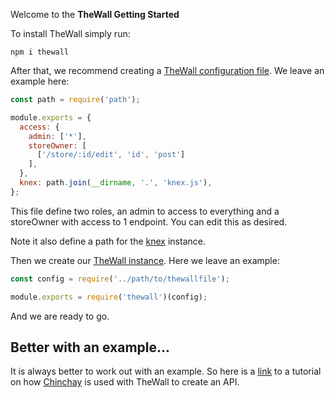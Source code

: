 
Welcome to the **TheWall Getting Started**


To install TheWall simply run:


`npm i thewall`

After that, we recommend creating a [TheWall configuration file](../how-it-works/the-file.html). We leave an example here:

```javascript
const path = require('path');

module.exports = {
  access: {
    admin: ['*'],
    storeOwner: [
      ['/store/:id/edit', 'id', 'post']
    ],
  },
  knex: path.join(__dirname, '.', 'knex.js'),
};
```
This file define two roles, an admin to access to everything and a storeOwner with access to 1 endpoint. You can edit this as desired.

Note it also define a path for the [knex](https://knexjs.org/) instance.

Then we create our [TheWall instance](../how-it-works/the-wall.html). Here we leave an example:

```javascript
const config = require('../path/to/thewallfile');

module.exports = require('thewall')(config);
```


And we are ready to go.


## Better with an example...

It is always better to work out with an example. So here is a [link](http://chinchay.accionet.net/gettingstarted/apiMiddleware.html) to a tutorial on how [Chinchay](http://chinchay.accionet.net) is used with TheWall to create an API.

